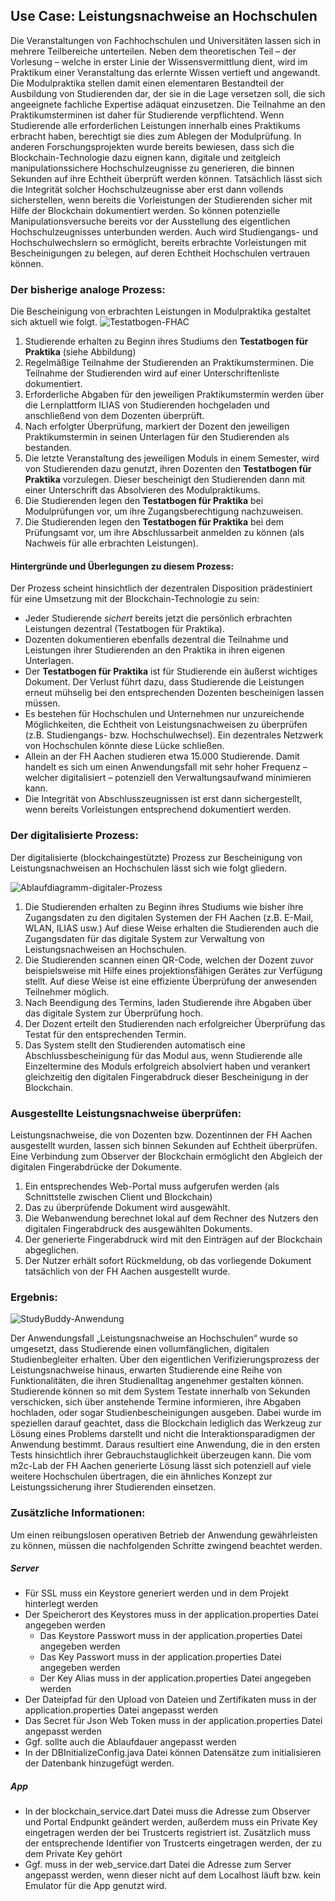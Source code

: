 ## Use Case: Leistungsnachweise an Hochschulen

Die Veranstaltungen von Fachhochschulen und Universitäten lassen sich in mehrere Teilbereiche unterteilen. Neben dem theoretischen Teil – der Vorlesung – welche in erster Linie der Wissensvermittlung dient, wird im Praktikum einer Veranstaltung das erlernte Wissen vertieft und angewandt. Die Modulpraktika stellen damit einen elementaren Bestandteil der Ausbildung von Studierenden dar, der sie in die Lage versetzen soll, die sich angeeignete fachliche Expertise adäquat einzusetzen. Die Teilnahme an den Praktikumsterminen ist daher für Studierende verpflichtend. Wenn Studierende alle erforderlichen Leistungen innerhalb eines Praktikums erbracht haben, berechtigt sie dies zum Ablegen der Modulprüfung. In anderen Forschungsprojekten wurde bereits bewiesen, dass sich die Blockchain-Technologie dazu eignen kann, digitale und zeitgleich manipulationssichere Hochschulzeugnisse zu generieren, die binnen Sekunden auf ihre Echtheit überprüft werden können. Tatsächlich lässt sich die Integrität solcher Hochschulzeugnisse aber erst dann vollends sicherstellen, wenn bereits die Vorleistungen der Studierenden sicher mit Hilfe der Blockchain dokumentiert werden. So können potenzielle Manipulationsversuche bereits vor der Ausstellung des eigentlichen Hochschulzeugnisses unterbunden werden. Auch wird Studiengangs- und Hochschulwechslern so ermöglicht, bereits erbrachte Vorleistungen mit Bescheinigungen zu belegen, auf deren Echtheit Hochschulen vertrauen können. 

### Der bisherige analoge Prozess:

Die Bescheinigung von erbrachten Leistungen in Modulpraktika gestaltet sich aktuell wie folgt.
![Testatbogen-FHAC](img/testatbogen.png "Der Testatbogen")

1. Studierende erhalten zu Beginn ihres Studiums den **Testatbogen für Praktika** (siehe Abbildung)
2. Regelmäßige Teilnahme der Studierenden an Praktikumsterminen. Die Teilnahme der Studierenden wird auf einer Unterschriftenliste dokumentiert.
3. Erforderliche Abgaben für den jeweiligen Praktikumstermin werden über die Lernplattform ILIAS von Studierenden hochgeladen und anschließend von dem Dozenten überprüft.
4. Nach erfolgter Überprüfung, markiert der Dozent den jeweiligen Praktikumstermin in seinen Unterlagen für den Studierenden als bestanden.
5. Die letzte Veranstaltung des jeweiligen Moduls in einem Semester, wird von Studierenden dazu genutzt, ihren Dozenten den **Testatbogen für Praktika** vorzulegen. Dieser bescheinigt den Studierenden dann mit einer Unterschrift das Absolvieren des Modulpraktikums.
6. Die Studierenden legen den **Testatbogen für Praktika** bei Modulprüfungen vor, um ihre Zugangsberechtigung nachzuweisen.
7. Die Studierenden legen den **Testatbogen für Praktika** bei dem Prüfungsamt vor, um ihre Abschlussarbeit anmelden zu können (als Nachweis für alle erbrachten Leistungen).




#### Hintergründe und Überlegungen zu diesem Prozess:

Der Prozess scheint hinsichtlich der dezentralen Disposition prädestiniert für eine Umsetzung mit der Blockchain-Technologie zu sein:

- Jeder Studierende *sichert* bereits jetzt die persönlich erbrachten Leistungen dezentral (Testatbogen für Praktika).    
- Dozenten dokumentieren ebenfalls dezentral die Teilnahme und Leistungen ihrer Studierenden an den Praktika in ihren eigenen Unterlagen.
- Der **Testatbogen für Praktika** ist für Studierende ein äußerst wichtiges Dokument. Der Verlust führt dazu, dass Studierende die Leistungen erneut mühselig bei den entsprechenden Dozenten bescheinigen lassen müssen. 
- Es bestehen für Hochschulen und Unternehmen nur unzureichende Möglichkeiten, die Echtheit von Leistungsnachweisen zu überprüfen (z.B. Studiengangs- bzw. Hochschulwechsel). Ein dezentrales Netzwerk von Hochschulen könnte diese Lücke schließen.
- Allein an der FH Aachen studieren etwa 15.000 Studierende. Damit handelt es sich um einen Anwendungsfall mit sehr hoher Frequenz – welcher digitalisiert – potenziell den Verwaltungsaufwand minimieren kann.
- Die Integrität von Abschlusszeugnissen ist erst dann sichergestellt, wenn bereits Vorleistungen entsprechend dokumentiert werden. 

### Der digitalisierte Prozess:

Der digitalisierte (blockchaingestützte) Prozess zur Bescheinigung von Leistungsnachweisen an Hochschulen lässt sich wie folgt gliedern.

![Ablaufdiagramm-digitaler-Prozess](img/ablaufdiagramm-testate.png "Ablaufdiagramm-Digital")

1. Die Studierenden erhalten zu Beginn ihres Studiums wie bisher ihre Zugangsdaten zu den digitalen Systemen der FH Aachen (z.B. E-Mail, WLAN, ILIAS usw.) Auf diese Weise erhalten die Studierenden auch die Zugangsdaten für das digitale System zur Verwaltung von Leistungsnachweisen an Hochschulen.
2. Die Studierenden scannen einen QR-Code, welchen der Dozent zuvor beispielsweise mit Hilfe eines projektionsfähigen Gerätes zur Verfügung stellt. Auf diese Weise ist eine effiziente Überprüfung der anwesenden Teilnehmer möglich.
3. Nach Beendigung des Termins, laden Studierende ihre Abgaben über das digitale System zur Überprüfung hoch.
4. Der Dozent erteilt den Studierenden nach erfolgreicher Überprüfung das Testat für den entsprechenden Termin.
5. Das System stellt den Studierenden automatisch eine Abschlussbescheinigung für das Modul aus, wenn Studierende alle Einzeltermine des Moduls erfolgreich absolviert haben und verankert gleichzeitig den digitalen Fingerabdruck dieser Bescheinigung in der Blockchain.



### Ausgestellte Leistungsnachweise überprüfen:

Leistungsnachweise, die von Dozenten bzw. Dozentinnen der FH Aachen ausgestellt wurden, lassen sich binnen Sekunden auf Echtheit überprüfen. Eine Verbindung zum Observer der Blockchain ermöglicht den Abgleich der digitalen Fingerabdrücke der Dokumente. 

1. Ein entsprechendes Web-Portal muss aufgerufen werden (als Schnittstelle zwischen Client und Blockchain)
2. Das zu überprüfende Dokument wird ausgewählt.
3. Die Webanwendung berechnet lokal auf dem Rechner des Nutzers den digitalen Fingerabdruck des ausgewählten Dokuments.
4. Der generierte Fingerabdruck wird mit den Einträgen auf der Blockchain abgeglichen.
5. Der Nutzer erhält sofort Rückmeldung, ob das vorliegende Dokument tatsächlich von der FH Aachen ausgestellt wurde.

### Ergebnis:

![StudyBuddy-Anwendung](img/anwendung-preview.png "StudyBuddy Anwendung")

Der Anwendungsfall „Leistungsnachweise an Hochschulen“ wurde so umgesetzt, dass Studierende einen vollumfänglichen, digitalen Studienbegleiter erhalten. Über den eigentlichen Verifizierungsprozess der Leistungsnachweise hinaus, erwarten Studierende eine Reihe von Funktionalitäten, die ihren Studienalltag angenehmer gestalten können. Studierende können so mit dem System Testate innerhalb von Sekunden verschicken, sich über anstehende Termine informieren, ihre Abgaben hochladen, oder sogar Studienbescheinigungen ausgeben. Dabei wurde im speziellen darauf geachtet, dass die Blockchain lediglich das Werkzeug zur Lösung eines Problems darstellt und nicht die Interaktionsparadigmen der Anwendung bestimmt. Daraus resultiert eine Anwendung, die in den ersten Tests hinsichtlich ihrer Gebrauchstauglichkeit überzeugen kann. Die vom m2c-Lab der FH Aachen generierte Lösung lässt sich potenziell auf viele weitere Hochschulen übertragen, die ein ähnliches Konzept zur Leistungssicherung ihrer Studierenden einsetzen.

### Zusätzliche Informationen:

Um einen reibungslosen operativen Betrieb der Anwendung gewährleisten zu können, müssen die nachfolgenden Schritte zwingend beachtet werden.

##### Server

- Für SSL muss ein Keystore generiert werden und in dem Projekt hinterlegt werden
- Der Speicherort des Keystores muss in der application.properties Datei angegeben werden
	- Das Keystore Passwort muss in der application.properties Datei angegeben werden
	- Das Key Passwort muss in der application.properties Datei angegeben werden
	- Der Key Alias muss in der application.properties Datei angegeben werden
- Der Dateipfad für den Upload von Dateien und Zertifikaten muss in der application.properties Datei angepasst werden
- Das Secret für Json Web Token muss in der application.properties Datei angepasst werden
- Ggf. sollte auch die Ablaufdauer angepasst werden
- In der DBInitializeConfig.java Datei können Datensätze zum initialisieren der Datenbank hinzugefügt werden.

##### App

- In der blockchain_service.dart Datei muss die Adresse zum Observer und Portal Endpunkt geändert werden, außerdem muss ein Private Key eingetragen werden der bei Trustcerts registriert ist. Zusätzlich muss der entsprechende Identifier von Trustcerts eingetragen werden, der zu dem Private Key gehört
- Ggf. muss in der web_service.dart Datei die Adresse zum Server angepasst werden, wenn dieser nicht auf dem Localhost läuft bzw. kein Emulator für die App genutzt wird.


